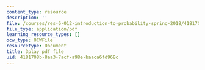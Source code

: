 ```yaml
---
content_type: resource
description: ''
file: /courses/res-6-012-introduction-to-probability-spring-2018/4181708b8aa37acfa98ebaaca6fd968c_aS1o7uTaLF0.pdf
file_type: application/pdf
learning_resource_types: []
ocw_type: OCWFile
resourcetype: Document
title: 3play pdf file
uid: 4181708b-8aa3-7acf-a98e-baaca6fd968c
---
```

